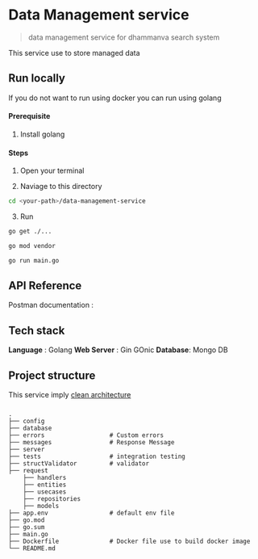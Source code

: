 # Data Management service

> data management service for dhammanva search system

This service use to store managed data

## Run locally

If you do not want to run using docker you can run using golang

#### Prerequisite

1. Install golang

#### Steps

1. Open your terminal

2. Naviage to this directory

```bash
cd <your-path>/data-management-service
```

3. Run

```bash
go get ./...
```

```bash
go mod vendor
```

```bash
go run main.go
```

## API Reference

Postman documentation :

## Tech stack

**Language** : Golang
**Web Server** : Gin GOnic
**Database**: Mongo DB

## Project structure

This service imply [clean architecture](https://blog.cleancoder.com/uncle-bob/2012/08/13/the-clean-architecture.html)

###

    .
    ├── config
    ├── database
    ├── errors                  # Custom errors
    ├── messages                # Response Message
    ├── server
    ├── tests                   # integration testing
    ├── structValidator         # validator
    ├── request
        ├── handlers
        ├── entities
        ├── usecases
        ├── repositories
        ├── models
    ├── app.env                 # default env file
    ├── go.mod
    ├── go.sum
    ├── main.go
    ├── Dockerfile              # Docker file use to build docker image
    └── README.md
